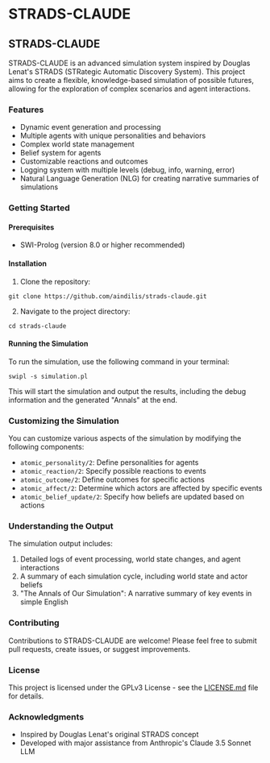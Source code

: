 # STRADS-CLAUDE

## STRADS-CLAUDE
STRADS-CLAUDE is an advanced simulation system inspired by Douglas Lenat's STRADS (STRategic Automatic Discovery System). This project aims to create a flexible, knowledge-based simulation of possible futures, allowing for the exploration of complex scenarios and agent interactions.

### Features

- Dynamic event generation and processing
- Multiple agents with unique personalities and behaviors
- Complex world state management
- Belief system for agents
- Customizable reactions and outcomes
- Logging system with multiple levels (debug, info, warning, error)
- Natural Language Generation (NLG) for creating narrative summaries of simulations

### Getting Started

#### Prerequisites

- SWI-Prolog (version 8.0 or higher recommended)

#### Installation

1. Clone the repository:

`git clone https://github.com/aindilis/strads-claude.git`

2. Navigate to the project directory:

`cd strads-claude`

#### Running the Simulation

To run the simulation, use the following command in your terminal:

`swipl -s simulation.pl`

This will start the simulation and output the results, including the debug information and the generated "Annals" at the end.

### Customizing the Simulation

You can customize various aspects of the simulation by modifying the following components:

- `atomic_personality/2`: Define personalities for agents
- `atomic_reaction/2`: Specify possible reactions to events
- `atomic_outcome/2`: Define outcomes for specific actions
- `atomic_affect/2`: Determine which actors are affected by specific events
- `atomic_belief_update/2`: Specify how beliefs are updated based on actions

### Understanding the Output

The simulation output includes:

1. Detailed logs of event processing, world state changes, and agent interactions
2. A summary of each simulation cycle, including world state and actor beliefs
3. "The Annals of Our Simulation": A narrative summary of key events in simple English

### Contributing

Contributions to STRADS-CLAUDE are welcome! Please feel free to submit pull requests, create issues, or suggest improvements.

### License

This project is licensed under the GPLv3  License - see the [LICENSE.md](LICENSE.md) file for details.

### Acknowledgments

- Inspired by Douglas Lenat's original STRADS concept
- Developed with major assistance from Anthropic's Claude 3.5 Sonnet LLM
